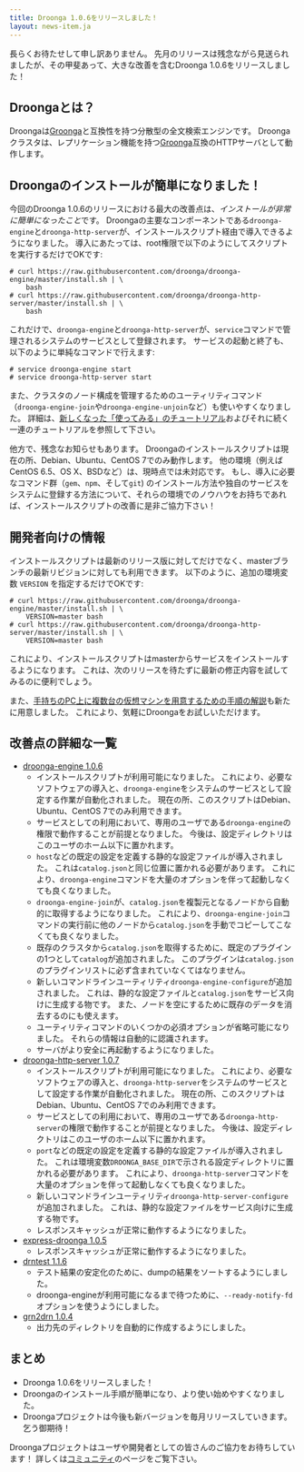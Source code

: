 ```yaml
---
title: Droonga 1.0.6をリリースしました！
layout: news-item.ja
---
```


長らくお待たせして申し訳ありません。
先月のリリースは残念ながら見送られましたが、その甲斐あって、大きな改善を含むDroonga 1.0.6をリリースしました！

## Droongaとは？

Droongaは[Groonga][groonga]と互換性を持つ分散型の全文検索エンジンです。
Droongaクラスタは、レプリケーション機能を持つ[Groonga][groonga]互換のHTTPサーバとして動作します。

## Droongaのインストールが簡単になりました！

今回のDroonga 1.0.6のリリースにおける最大の改善点は、*インストールが非常に簡単になったこと*です。
Droongaの主要なコンポーネントである`droonga-engine`と`droonga-http-server`が、インストールスクリプト経由で導入できるようになりました。
導入にあたっては、root権限で以下のようにしてスクリプトを実行するだけでOKです:

~~~
# curl https://raw.githubusercontent.com/droonga/droonga-engine/master/install.sh | \
    bash
# curl https://raw.githubusercontent.com/droonga/droonga-http-server/master/install.sh | \
    bash
~~~

これだけで、`droonga-engine`と`droonga-http-server`が、`service`コマンドで管理されるシステムのサービスとして登録されます。
サービスの起動と終了も、以下のように単純なコマンドで行えます:

~~~
# service droonga-engine start
# service droonga-http-server start
~~~

また、クラスタのノード構成を管理するためのユーティリティコマンド（`droonga-engine-join`や`droonga-engine-unjoin`など）も使いやすくなりました。
詳細は、[新しくなった「使ってみる」のチュートリアル](/ja/tutorial/1.0.6/groonga)およびそれに続く一連のチュートリアルを参照して下さい。

他方で、残念なお知らせもあります。
Droongaのインストールスクリプトは現在の所、Debian、Ubuntu、CentOS 7でのみ動作します。
他の環境（例えばCentOS 6.5、OS X、BSDなど）は、現時点では未対応です。
もし、導入に必要なコマンド群（`gem`、`npm`、そして`git`) のインストール方法や独自のサービスをシステムに登録する方法について、それらの環境でのノウハウをお持ちであれば、インストールスクリプトの改善に是非ご協力下さい！

## 開発者向けの情報

インストールスクリプトは最新のリリース版に対してだけでなく、masterブランチの最新リビジョンに対しても利用できます。
以下のように、追加の環境変数 `VERSION` を指定するだけでOKです:

~~~
# curl https://raw.githubusercontent.com/droonga/droonga-engine/master/install.sh | \
    VERSION=master bash
# curl https://raw.githubusercontent.com/droonga/droonga-http-server/master/install.sh | \
    VERSION=master bash
~~~

これにより、インストールスクリプトはmasterからサービスをインストールするようになります。
これは、次のリリースを待たずに最新の修正内容を試してみるのに便利でしょう。

また、[手持ちのPC上に複数台の仮想マシンを用意するための手順の解説](/ja/tutorial/1.0.6/virtual-machines-for-experiments/)も新たに用意しました。
これにより、気軽にDroongaをお試しいただけます。

## 改善点の詳細な一覧

 * [droonga-engine 1.0.6][droonga-engine]
   * インストールスクリプトが利用可能になりました。
     これにより、必要なソフトウェアの導入と、`droonga-engine`をシステムのサービスとして設定する作業が自動化されました。
     現在の所、このスクリプトはDebian、Ubuntu、CentOS 7でのみ利用できます。
   * サービスとしての利用において、専用のユーザである`droonga-engine`の権限で動作することが前提となりました。
     今後は、設定ディレクトリはこのユーザのホーム以下に置かれます。
   * `host`などの既定の設定を定義する静的な設定ファイルが導入されました。
     これは`catalog.json`と同じ位置に置かれる必要があります。
     これにより、`droonga-engine`コマンドを大量のオプションを伴って起動しなくても良くなりました。
   * `droonga-engine-join`が、`catalog.json`を複製元となるノードから自動的に取得するようになりました。
     これにより、`droonga-engine-join`コマンドの実行前に他のノードから`catalog.json`を手動でコピーしてこなくても良くなりました。
   * 既存のクラスタから`catalog.json`を取得するために、既定のプラグインの1つとして`catalog`が追加されました。
     このプラグインは`catalog.json`のプラグインリストに必ず含まれていなくてはなりません。
   * 新しいコマンドラインユーティリティ`droonga-engine-configure`が追加されました。
     これは、静的な設定ファイルと`catalog.json`をサービス向けに生成する物です。
     また、ノードを空にするために既存のデータを消去するのにも使えます。
   * ユーティリティコマンドのいくつかの必須オプションが省略可能になりました。
     それらの情報は自動的に認識されます。
   * サーバがより安全に再起動するようになりました。
 * [droonga-http-server 1.0.7][droonga-http-server]
   * インストールスクリプトが利用可能になりました。
     これにより、必要なソフトウェアの導入と、`droonga-http-server`をシステムのサービスとして設定する作業が自動化されました。
     現在の所、このスクリプトはDebian、Ubuntu、CentOS 7でのみ利用できます。
   * サービスとしての利用において、専用のユーザである`droonga-http-server`の権限で動作することが前提となりました。
     今後は、設定ディレクトリはこのユーザのホーム以下に置かれます。
   * `port`などの既定の設定を定義する静的な設定ファイルが導入されました。
     これは環境変数`DROONGA_BASE_DIR`で示される設定ディレクトリに置かれる必要があります。
     これにより、`droonga-http-server`コマンドを大量のオプションを伴って起動しなくても良くなりました。
   * 新しいコマンドラインユーティリティ`droonga-http-server-configure`が追加されました。
     これは、静的な設定ファイルをサービス向けに生成する物です。
   * レスポンスキャッシュが正常に動作するようになりました。
 * [express-droonga 1.0.5][express-droonga]
   * レスポンスキャッシュが正常に動作するようになりました。
 * [drntest 1.1.6][drntest]
   * テスト結果の安定化のために、dumpの結果をソートするようにしました。
   * droonga-engineが利用可能になるまで待つために、`--ready-notify-fd`オプションを使うようにしました。
 * [grn2drn 1.0.4][grn2drn]
   * 出力先のディレクトリを自動的に作成するようにしました。

## まとめ

 * Droonga 1.0.6をリリースしました！
 * Droongaのインストール手順が簡単になり、より使い始めやすくなりました。
 * Droongaプロジェクトは今後も新バージョンを毎月リリースしていきます。乞う御期待！

Droongaプロジェクトはユーザや開発者としての皆さんのご協力をお待ちしています！
詳しくは[コミュニティ][community]のページをご覧下さい。

  [community]: /ja/community/
  [overview]: /ja/overview/
  [tutorial]: /ja/tutorial/groonga/
  [groonga]: http://groonga.org/
  [droonga-engine]: https://github.com/droonga/droonga-engine
  [droonga-http-server]: https://github.com/droonga/droonga-http-server
  [express-droonga]: https://github.com/droonga/express-droonga
  [drntest]: https://github.com/droonga/drntest
  [grn2drn]: https://github.com/droonga/grn2drn
